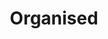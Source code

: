 ---
title: "Organised"
tagline: "..."
type: "role"
definitions:
    - title: "A thing"
      positive: "positive"
      negative: "negative"
    - title: "Another thing"
      positive: "positive"
      negative: "negative"
---